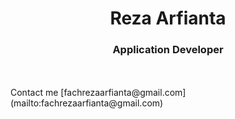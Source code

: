 <h1 align="center">Reza Arfianta</h1>
<h3 align="center">Application Developer</h3>
<br></br>
Contact me [fachrezaarfianta@gmail.com](mailto:fachrezaarfianta@gmail.com)
